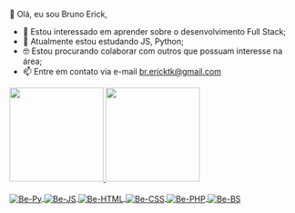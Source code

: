 👋 Olá, eu sou Bruno Erick,

- 👀 Estou interessado em aprender sobre o desenvolvimento Full Stack;
- 🌱 Atualmente estou estudando JS, Python;
- 🤓 Estou procurando colaborar com outros que possuam interesse na área;
- 📫 Entre em contato via e-mail br.ericktk@gmail.com

<div style="display: inline_block;">
  <a href="https://github.com/bericktk">
  <img height="165em" src="https://github-readme-stats.vercel.app/api?username=bericktk&show_icons=true&theme=transparent"/>
  <img height="165emm" src="https://github-readme-stats.vercel.app/api/top-langs/?username=bericktk&size_weight=0.5&count_weight=0.5&theme=transparent&layout=compact"/>
</div>

<div style="display: inline_block"><br>
  <img align="center" alt="Be-Py" height="auto" width="auto" src="https://img.shields.io/badge/Python-3776AB?style=for-the-badge&logo=python&logoColor=white"/>
  <img align="center" alt="Be-JS" height="auto" width="auto" src="https://img.shields.io/badge/JavaScript-323330?style=for-the-badge&logo=javascript&logoColor=F7DF1E"/>
  <img align="center" alt="Be-HTML" height="auto" width="auto" src="https://img.shields.io/badge/HTML5-E34F26?style=for-the-badge&logo=html5&logoColor=white"/>
  <img align="center" alt="Be-CSS" height="auto" width="auto" src="https://img.shields.io/badge/CSS3-1572B6?style=for-the-badge&logo=css3&logoColor=white"/>
  <img align="center" alt="Be-PHP" height="auto" width="auto" src="https://img.shields.io/badge/PHP-777BB4?style=for-the-badge&logo=php&logoColor=white"/>
  <img align="center" alt="Be-BS" height="auto" width="auto" src="https://img.shields.io/badge/Bootstrap-563D7C?style=for-the-badge&logo=bootstrap&logoColor=white"/>
</div>

